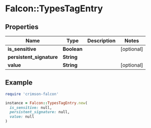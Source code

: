 # Falcon::TypesTagEntry

## Properties

| Name | Type | Description | Notes |
| ---- | ---- | ----------- | ----- |
| **is_sensitive** | **Boolean** |  | [optional] |
| **persistent_signature** | **String** |  |  |
| **value** | **String** |  | [optional] |

## Example

```ruby
require 'crimson-falcon'

instance = Falcon::TypesTagEntry.new(
  is_sensitive: null,
  persistent_signature: null,
  value: null
)
```

